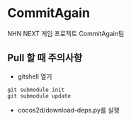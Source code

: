 CommitAgain
===========

NHN NEXT 게임 프로젝트 CommitAgain팀

Pull 할 때 주의사항
----
* gitshell 열기
```
git submodule init
git submodule update
```
* cocos2d/download-deps.py를 실행
